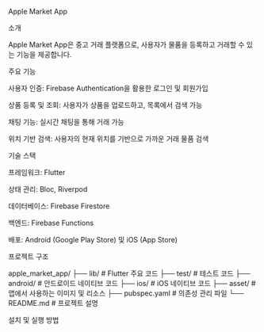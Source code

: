 Apple Market App

소개

Apple Market App은 중고 거래 플랫폼으로, 사용자가 물품을 등록하고 거래할 수 있는 기능을 제공합니다.

주요 기능

사용자 인증: Firebase Authentication을 활용한 로그인 및 회원가입

상품 등록 및 조회: 사용자가 상품을 업로드하고, 목록에서 검색 가능

채팅 기능: 실시간 채팅을 통해 거래 가능

위치 기반 검색: 사용자의 현재 위치를 기반으로 가까운 거래 물품 검색

기술 스택

프레임워크: Flutter

상태 관리: Bloc, Riverpod

데이터베이스: Firebase Firestore

백엔드: Firebase Functions

배포: Android (Google Play Store) 및 iOS (App Store)

프로젝트 구조

apple_market_app/
├── lib/              # Flutter 주요 코드
├── test/             # 테스트 코드
├── android/          # 안드로이드 네이티브 코드
├── ios/              # iOS 네이티브 코드
├── asset/            # 앱에서 사용하는 이미지 및 리소스
├── pubspec.yaml      # 의존성 관리 파일
└── README.md         # 프로젝트 설명

설치 및 실행 방법